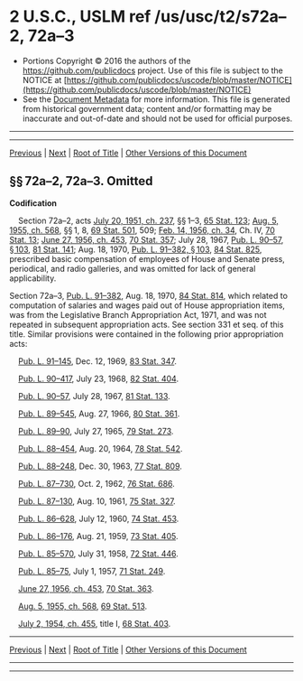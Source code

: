 ---
---

# 2 U.S.C., USLM ref /us/usc/t2/s72a–2, 72a–3

* Portions Copyright © 2016 the authors of the https://github.com/publicdocs project.
  Use of this file is subject to the NOTICE at [https://github.com/publicdocs/uscode/blob/master/NOTICE](https://github.com/publicdocs/uscode/blob/master/NOTICE)
* See the [Document Metadata](././../../../..//README.md) for more information.
  This file is generated from historical government data; content and/or formatting may be inaccurate and out-of-date and should not be used for official purposes.

----------
----------

[Previous](./../../../..//us/usc/t2/ch4/m__us_usc_t2_s72a–1i.md) | [Next](./../../../..//us/usc/t2/ch4/m__us_usc_t2_s72a–4.md) | [Root of Title](./../../../../) | [Other Versions of this Document](https://publicdocs.github.io/go/links?ns=uslm&ref=%2Fus%2Fusc%2Ft2%2Fs72a%E2%80%932%2C+72a%E2%80%933)

## §§ 72a–2, 72a–3. Omitted

 __Codification__ 

    Section 72a–2, acts [July 20, 1951, ch. 237][/us/act/1951-07-20/ch237], §§ 1–3, [65 Stat. 123][/us/stat/65/123]; [Aug. 5, 1955, ch. 568][/us/act/1955-08-05/ch568], §§ 1, 8, [69 Stat. 501][/us/stat/69/501], 509; [Feb. 14, 1956, ch. 34][/us/act/1956-02-14/ch34], Ch. IV, [70 Stat. 13][/us/stat/70/13]; [June 27, 1956, ch. 453][/us/act/1956-06-27/ch453], [70 Stat. 357][/us/stat/70/357]; July 28, 1967, [Pub. L. 90–57, § 103][/us/pl/90/57/s103], [81 Stat. 141][/us/stat/81/141]; Aug. 18, 1970, [Pub. L. 91–382, § 103][/us/pl/91/382/s103], [84 Stat. 825][/us/stat/84/825], prescribed basic compensation of employees of House and Senate press, periodical, and radio galleries, and was omitted for lack of general applicability.

Section 72a–3, [Pub. L. 91–382][/us/pl/91/382], Aug. 18, 1970, [84 Stat. 814][/us/stat/84/814], which related to computation of salaries and wages paid out of House appropriation items, was from the Legislative Branch Appropriation Act, 1971, and was not repeated in subsequent appropriation acts. See section 331 et seq. of this title. Similar provisions were contained in the following prior appropriation acts:

    [Pub. L. 91–145][/us/pl/91/145], Dec. 12, 1969, [83 Stat. 347][/us/stat/83/347].

    [Pub. L. 90–417][/us/pl/90/417], July 23, 1968, [82 Stat. 404][/us/stat/82/404].

    [Pub. L. 90–57][/us/pl/90/57], July 28, 1967, [81 Stat. 133][/us/stat/81/133].

    [Pub. L. 89–545][/us/pl/89/545], Aug. 27, 1966, [80 Stat. 361][/us/stat/80/361].

    [Pub. L. 89–90][/us/pl/89/90], July 27, 1965, [79 Stat. 273][/us/stat/79/273].

    [Pub. L. 88–454][/us/pl/88/454], Aug. 20, 1964, [78 Stat. 542][/us/stat/78/542].

    [Pub. L. 88–248][/us/pl/88/248], Dec. 30, 1963, [77 Stat. 809][/us/stat/77/809].

    [Pub. L. 87–730][/us/pl/87/730], Oct. 2, 1962, [76 Stat. 686][/us/stat/76/686].

    [Pub. L. 87–130][/us/pl/87/130], Aug. 10, 1961, [75 Stat. 327][/us/stat/75/327].

    [Pub. L. 86–628][/us/pl/86/628], July 12, 1960, [74 Stat. 453][/us/stat/74/453].

    [Pub. L. 86–176][/us/pl/86/176], Aug. 21, 1959, [73 Stat. 405][/us/stat/73/405].

    [Pub. L. 85–570][/us/pl/85/570], July 31, 1958, [72 Stat. 446][/us/stat/72/446].

    [Pub. L. 85–75][/us/pl/85/75], July 1, 1957, [71 Stat. 249][/us/stat/71/249].

    [June 27, 1956, ch. 453][/us/act/1956-06-27/ch453], [70 Stat. 363][/us/stat/70/363].

    [Aug. 5, 1955, ch. 568][/us/act/1955-08-05/ch568], [69 Stat. 513][/us/stat/69/513].

    [July 2, 1954, ch. 455][/us/act/1954-07-02/ch455], title I, [68 Stat. 403][/us/stat/68/403].

----------

[Previous](./../../../..//us/usc/t2/ch4/m__us_usc_t2_s72a–1i.md) | [Next](./../../../..//us/usc/t2/ch4/m__us_usc_t2_s72a–4.md) | [Root of Title](./../../../../) | [Other Versions of this Document](https://publicdocs.github.io/go/links?ns=uslm&ref=%2Fus%2Fusc%2Ft2%2Fs72a%E2%80%932%2C+72a%E2%80%933)

----------
----------

[/us/act/1951-07-20/ch237]: https://publicdocs.github.io/go/links?ns=uslm&ref=%2Fus%2Fact%2F1951-07-20%2Fch237
[/us/stat/65/123]: https://publicdocs.github.io/go/links?ns=uslm&ref=%2Fus%2Fstat%2F65%2F123
[/us/act/1955-08-05/ch568]: https://publicdocs.github.io/go/links?ns=uslm&ref=%2Fus%2Fact%2F1955-08-05%2Fch568
[/us/stat/69/501]: https://publicdocs.github.io/go/links?ns=uslm&ref=%2Fus%2Fstat%2F69%2F501
[/us/act/1956-02-14/ch34]: https://publicdocs.github.io/go/links?ns=uslm&ref=%2Fus%2Fact%2F1956-02-14%2Fch34
[/us/stat/70/13]: https://publicdocs.github.io/go/links?ns=uslm&ref=%2Fus%2Fstat%2F70%2F13
[/us/act/1956-06-27/ch453]: https://publicdocs.github.io/go/links?ns=uslm&ref=%2Fus%2Fact%2F1956-06-27%2Fch453
[/us/stat/70/357]: https://publicdocs.github.io/go/links?ns=uslm&ref=%2Fus%2Fstat%2F70%2F357
[/us/pl/90/57/s103]: https://publicdocs.github.io/go/links?ns=uslm&ref=%2Fus%2Fpl%2F90%2F57%2Fs103
[/us/stat/81/141]: https://publicdocs.github.io/go/links?ns=uslm&ref=%2Fus%2Fstat%2F81%2F141
[/us/pl/91/382/s103]: https://publicdocs.github.io/go/links?ns=uslm&ref=%2Fus%2Fpl%2F91%2F382%2Fs103
[/us/stat/84/825]: https://publicdocs.github.io/go/links?ns=uslm&ref=%2Fus%2Fstat%2F84%2F825
[/us/pl/91/382]: https://publicdocs.github.io/go/links?ns=uslm&ref=%2Fus%2Fpl%2F91%2F382
[/us/stat/84/814]: https://publicdocs.github.io/go/links?ns=uslm&ref=%2Fus%2Fstat%2F84%2F814
[/us/pl/91/145]: https://publicdocs.github.io/go/links?ns=uslm&ref=%2Fus%2Fpl%2F91%2F145
[/us/stat/83/347]: https://publicdocs.github.io/go/links?ns=uslm&ref=%2Fus%2Fstat%2F83%2F347
[/us/pl/90/417]: https://publicdocs.github.io/go/links?ns=uslm&ref=%2Fus%2Fpl%2F90%2F417
[/us/stat/82/404]: https://publicdocs.github.io/go/links?ns=uslm&ref=%2Fus%2Fstat%2F82%2F404
[/us/pl/90/57]: https://publicdocs.github.io/go/links?ns=uslm&ref=%2Fus%2Fpl%2F90%2F57
[/us/stat/81/133]: https://publicdocs.github.io/go/links?ns=uslm&ref=%2Fus%2Fstat%2F81%2F133
[/us/pl/89/545]: https://publicdocs.github.io/go/links?ns=uslm&ref=%2Fus%2Fpl%2F89%2F545
[/us/stat/80/361]: https://publicdocs.github.io/go/links?ns=uslm&ref=%2Fus%2Fstat%2F80%2F361
[/us/pl/89/90]: https://publicdocs.github.io/go/links?ns=uslm&ref=%2Fus%2Fpl%2F89%2F90
[/us/stat/79/273]: https://publicdocs.github.io/go/links?ns=uslm&ref=%2Fus%2Fstat%2F79%2F273
[/us/pl/88/454]: https://publicdocs.github.io/go/links?ns=uslm&ref=%2Fus%2Fpl%2F88%2F454
[/us/stat/78/542]: https://publicdocs.github.io/go/links?ns=uslm&ref=%2Fus%2Fstat%2F78%2F542
[/us/pl/88/248]: https://publicdocs.github.io/go/links?ns=uslm&ref=%2Fus%2Fpl%2F88%2F248
[/us/stat/77/809]: https://publicdocs.github.io/go/links?ns=uslm&ref=%2Fus%2Fstat%2F77%2F809
[/us/pl/87/730]: https://publicdocs.github.io/go/links?ns=uslm&ref=%2Fus%2Fpl%2F87%2F730
[/us/stat/76/686]: https://publicdocs.github.io/go/links?ns=uslm&ref=%2Fus%2Fstat%2F76%2F686
[/us/pl/87/130]: https://publicdocs.github.io/go/links?ns=uslm&ref=%2Fus%2Fpl%2F87%2F130
[/us/stat/75/327]: https://publicdocs.github.io/go/links?ns=uslm&ref=%2Fus%2Fstat%2F75%2F327
[/us/pl/86/628]: https://publicdocs.github.io/go/links?ns=uslm&ref=%2Fus%2Fpl%2F86%2F628
[/us/stat/74/453]: https://publicdocs.github.io/go/links?ns=uslm&ref=%2Fus%2Fstat%2F74%2F453
[/us/pl/86/176]: https://publicdocs.github.io/go/links?ns=uslm&ref=%2Fus%2Fpl%2F86%2F176
[/us/stat/73/405]: https://publicdocs.github.io/go/links?ns=uslm&ref=%2Fus%2Fstat%2F73%2F405
[/us/pl/85/570]: https://publicdocs.github.io/go/links?ns=uslm&ref=%2Fus%2Fpl%2F85%2F570
[/us/stat/72/446]: https://publicdocs.github.io/go/links?ns=uslm&ref=%2Fus%2Fstat%2F72%2F446
[/us/pl/85/75]: https://publicdocs.github.io/go/links?ns=uslm&ref=%2Fus%2Fpl%2F85%2F75
[/us/stat/71/249]: https://publicdocs.github.io/go/links?ns=uslm&ref=%2Fus%2Fstat%2F71%2F249
[/us/act/1956-06-27/ch453]: https://publicdocs.github.io/go/links?ns=uslm&ref=%2Fus%2Fact%2F1956-06-27%2Fch453
[/us/stat/70/363]: https://publicdocs.github.io/go/links?ns=uslm&ref=%2Fus%2Fstat%2F70%2F363
[/us/act/1955-08-05/ch568]: https://publicdocs.github.io/go/links?ns=uslm&ref=%2Fus%2Fact%2F1955-08-05%2Fch568
[/us/stat/69/513]: https://publicdocs.github.io/go/links?ns=uslm&ref=%2Fus%2Fstat%2F69%2F513
[/us/act/1954-07-02/ch455]: https://publicdocs.github.io/go/links?ns=uslm&ref=%2Fus%2Fact%2F1954-07-02%2Fch455
[/us/stat/68/403]: https://publicdocs.github.io/go/links?ns=uslm&ref=%2Fus%2Fstat%2F68%2F403


